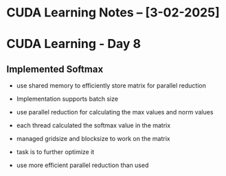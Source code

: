 # CUDA Learning Notes – [3-02-2025]

# CUDA Learning - Day 8

## Implemented Softmax
- use shared memory to efficiently store matrix for parallel reduction
- Implementation supports batch size 
- use parallel reduction for calculating the max values and norm values
- each thread calculated the softmax value in the matrix
- managed gridsize and blocksize to work on the matrix

- task is to further optimize it 
- use more efficient parallel reduction than used 